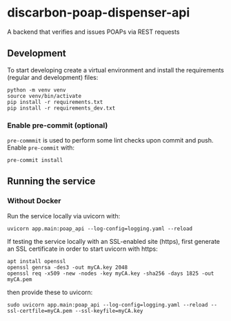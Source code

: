 # discarbon-poap-dispenser-api
A backend that verifies and issues POAPs via REST requests

## Development

To start developing create a virtual environment and install the requirements (regular and development) files:
```
python -m venv venv
source venv/bin/activate
pip install -r requirements.txt
pip install -r requirements_dev.txt
```

### Enable pre-commit (optional)

`pre-commmit` is used to perform some lint checks upon commit and push. Enable `pre-commit` with:
```
pre-commit install
```

## Running the service

### Without Docker

Run the service locally via uvicorn with:
```
uvicorn app.main:poap_api --log-config=logging.yaml --reload
```

If testing the service locally with an SSL-enabled site (https), first generate an SSL certificate in order to start uvicorn with https:
```
apt install openssl
openssl genrsa -des3 -out myCA.key 2048
openssl req -x509 -new -nodes -key myCA.key -sha256 -days 1825 -out myCA.pem
```
then provide these to uvicorn:
```
sudo uvicorn app.main:poap_api --log-config=logging.yaml --reload --ssl-certfile=myCA.pem --ssl-keyfile=myCA.key
```
